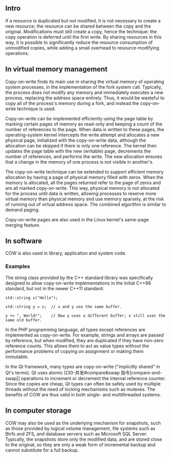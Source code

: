 ## Intro

If a resource is duplicated but not modified, it is not necessary to create a new resource; the resource can be shared between the copy and the original. Modifications must still create a copy, hence the technique: the copy operation is deferred until the first write. By sharing resources in this way, it is possible to significantly reduce the resource consumption of unmodified copies, while adding a small overhead to resource-modifying operations.

## In virtual memory management

Copy-on-write finds its main use in sharing the virtual memory of operating system processes, in the implementation of the fork system call. Typically, the process does not modify any memory and immediately executes a new process, replacing the address space entirely. Thus, it would be wasteful to copy all of the process's memory during a fork, and instead the copy-on-write technique is used.

Copy-on-write can be implemented efficiently using the page table by marking certain pages of memory as read-only and keeping a count of the number of references to the page. When data is written to these pages, the operating-system kernel intercepts the write attempt and allocates a new physical page, initialized with the copy-on-write data, although the allocation can be skipped if there is only one reference. The kernel then updates the page table with the new (writable) page, decrements the number of references, and performs the write. The new allocation ensures that a change in the memory of one process is not visible in another's.

The copy-on-write technique can be extended to support efficient memory allocation by having a page of physical memory filled with zeros. When the memory is allocated, all the pages returned refer to the page of zeros and are all marked copy-on-write. This way, physical memory is not allocated for the process until data is written, allowing processes to reserve more virtual memory than physical memory and use memory sparsely, at the risk of running out of virtual address space. The combined algorithm is similar to demand paging.

Copy-on-write pages are also used in the Linux kernel's same-page merging feature.

## In software

COW is also used in library, application and system code.
### Examples

The string class provided by the C++ standard library was specifically designed to allow copy-on-write implementations in the initial C++98 standard,  but not in the newer C++11 standard: 

```
std::string x("Hello");

std::string y = x;  // x and y use the same buffer.

y += ", World!";    // Now y uses a different buffer; x still uses the same old buffer.
```

In the PHP programming language, all types except references are implemented as copy-on-write. For example, strings and arrays are passed by reference, but when modified, they are duplicated if they have non-zero reference counts. This allows them to act as value types without the performance problems of copying on assignment or making them immutable. 

In the Qt framework, many types are copy-on-write ("implicitly shared" in Qt's terms). Qt uses atomic [[30-并发#compare&swap 指令|compare-and-swap]] operations to increment or decrement the internal reference counter. Since the copies are cheap, Qt types can often be safely used by multiple threads without the need of locking mechanisms such as mutexes. The benefits of COW are thus valid in both single- and multithreaded systems.

## In computer storage

COW may also be used as the underlying mechanism for snapshots, such as those provided by logical volume management, file systems such as Btrfs and ZFS, and database servers such as Microsoft SQL Server. Typically, the snapshots store only the modified data, and are stored close to the original, so they are only a weak form of incremental backup and cannot substitute for a full backup.
